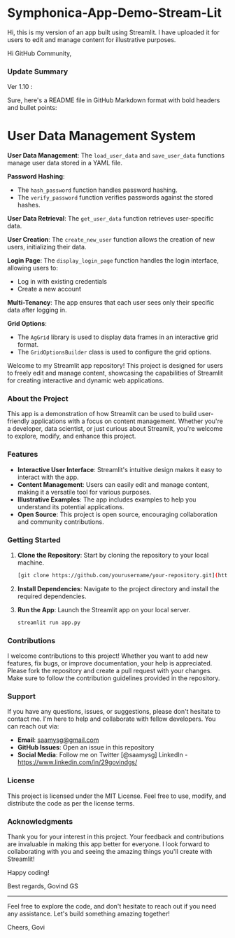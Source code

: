 # Symphonica-App-Demo-Stream-Lit
Hi, this is my version of an app built using Streamlit. I have uploaded it for users to edit and manage content for illustrative purposes.

Hi GitHub Community,

### Update Summary
Ver 1.10 :

Sure, here's a README file in GitHub Markdown format with bold headers and bullet points:

# User Data Management System

**User Data Management**: The `load_user_data` and `save_user_data` functions manage user data stored in a YAML file.

**Password Hashing**:
- The `hash_password` function handles password hashing.
- The `verify_password` function verifies passwords against the stored hashes.

**User Data Retrieval**: The `get_user_data` function retrieves user-specific data.

**User Creation**: The `create_new_user` function allows the creation of new users, initializing their data.

**Login Page**: The `display_login_page` function handles the login interface, allowing users to:
- Log in with existing credentials
- Create a new account

**Multi-Tenancy**: The app ensures that each user sees only their specific data after logging in.

**Grid Options**:
- The `AgGrid` library is used to display data frames in an interactive grid format.
- The `GridOptionsBuilder` class is used to configure the grid options.


Welcome to my Streamlit app repository! This project is designed for users to freely edit and manage content, showcasing the capabilities of Streamlit for creating interactive and dynamic web applications.

### About the Project
This app is a demonstration of how Streamlit can be used to build user-friendly applications with a focus on content management. Whether you're a developer, data scientist, or just curious about Streamlit, you're welcome to explore, modify, and enhance this project.

### Features
- **Interactive User Interface**: Streamlit's intuitive design makes it easy to interact with the app.
- **Content Management**: Users can easily edit and manage content, making it a versatile tool for various purposes.
- **Illustrative Examples**: The app includes examples to help you understand its potential applications.
- **Open Source**: This project is open source, encouraging collaboration and community contributions.

### Getting Started
1. **Clone the Repository**: Start by cloning the repository to your local machine.
    ```bash
    [git clone https://github.com/yourusername/your-repository.git](https://github.com/GovindGs29/Symphonica-App-Demo-Stream-Lit.git)
    ```
2. **Install Dependencies**: Navigate to the project directory and install the required dependencies.

3. **Run the App**: Launch the Streamlit app on your local server.
    ```bash
    streamlit run app.py
    ```

### Contributions
I welcome contributions to this project! Whether you want to add new features, fix bugs, or improve documentation, your help is appreciated. Please fork the repository and create a pull request with your changes. Make sure to follow the contribution guidelines provided in the repository.

### Support
If you have any questions, issues, or suggestions, please don't hesitate to contact me. I'm here to help and collaborate with fellow developers. You can reach out via:
- **Email**: saamysg@gmail.com
- **GitHub Issues**: Open an issue in this repository
- **Social Media**: Follow me on Twitter [@saamysg] LinkedIn - https://www.linkedin.com/in/29govindgs/

### License
This project is licensed under the MIT License. Feel free to use, modify, and distribute the code as per the license terms.

### Acknowledgments
Thank you for your interest in this project. Your feedback and contributions are invaluable in making this app better for everyone. I look forward to collaborating with you and seeing the amazing things you'll create with Streamlit!

Happy coding!

Best regards,
Govind GS

---

Feel free to explore the code, and don't hesitate to reach out if you need any assistance. Let's build something amazing together!

Cheers,
Govi
